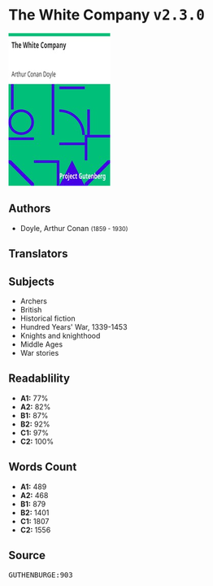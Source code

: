 # The White Company <kbd>v2.3.0</kbd>

![](./cover.medium.jpg "")

## Authors


 - Doyle, Arthur Conan <small>(1859 - 1930)</small>

## Translators



## Subjects


 - Archers
 - British
 - Historical fiction
 - Hundred Years' War, 1339-1453
 - Knights and knighthood
 - Middle Ages
 - War stories

## Readablility


 - **A1:** 77%
 - **A2:** 82%
 - **B1:** 87%
 - **B2:** 92%
 - **C1:** 97%
 - **C2:** 100%

## Words Count


 - **A1:** 489
 - **A2:** 468
 - **B1:** 879
 - **B2:** 1401
 - **C1:** 1807
 - **C2:** 1556

## Source


<kbd>GUTHENBURGE:903</kbd>
